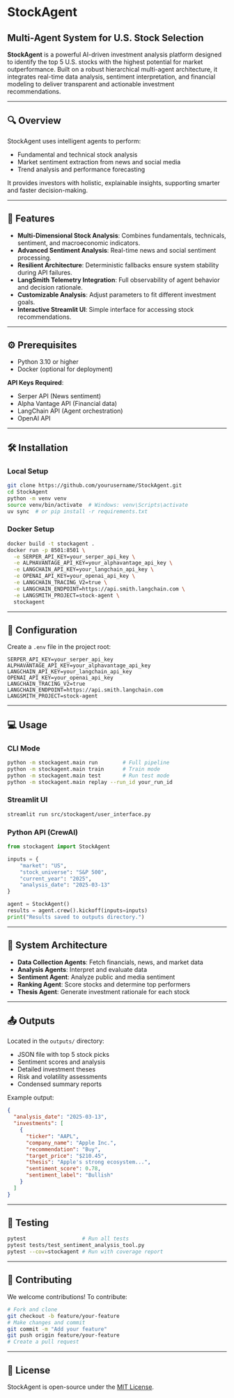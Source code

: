 
# StockAgent

## Multi-Agent System for U.S. Stock Selection

**StockAgent** is a powerful AI-driven investment analysis platform designed to identify the top 5 U.S. stocks with the highest potential for market outperformance. Built on a robust hierarchical multi-agent architecture, it integrates real-time data analysis, sentiment interpretation, and financial modeling to deliver transparent and actionable investment recommendations.

---

## 🔍 Overview

StockAgent uses intelligent agents to perform:

- Fundamental and technical stock analysis
- Market sentiment extraction from news and social media
- Trend analysis and performance forecasting

It provides investors with holistic, explainable insights, supporting smarter and faster decision-making.

---

## 🚀 Features

- **Multi-Dimensional Stock Analysis**: Combines fundamentals, technicals, sentiment, and macroeconomic indicators.
- **Advanced Sentiment Analysis**: Real-time news and social sentiment processing.
- **Resilient Architecture**: Deterministic fallbacks ensure system stability during API failures.
- **LangSmith Telemetry Integration**: Full observability of agent behavior and decision rationale.
- **Customizable Analysis**: Adjust parameters to fit different investment goals.
- **Interactive Streamlit UI**: Simple interface for accessing stock recommendations.

---

## ⚙️ Prerequisites

- Python 3.10 or higher
- Docker (optional for deployment)

**API Keys Required**:

- Serper API (News sentiment)
- Alpha Vantage API (Financial data)
- LangChain API (Agent orchestration)
- OpenAI API

---

## 🛠️ Installation

### Local Setup

```bash
git clone https://github.com/yourusername/StockAgent.git
cd StockAgent
python -m venv venv
source venv/bin/activate  # Windows: venv\Scripts\activate
uv sync  # or pip install -r requirements.txt
```

### Docker Setup

```bash
docker build -t stockagent .
docker run -p 8501:8501 \
  -e SERPER_API_KEY=your_serper_api_key \
  -e ALPHAVANTAGE_API_KEY=your_alphavantage_api_key \
  -e LANGCHAIN_API_KEY=your_langchain_api_key \
  -e OPENAI_API_KEY=your_openai_api_key \
  -e LANGCHAIN_TRACING_V2=true \
  -e LANGCHAIN_ENDPOINT=https://api.smith.langchain.com \
  -e LANGSMITH_PROJECT=stock-agent \
  stockagent
```

---

## 📁 Configuration

Create a `.env` file in the project root:

```
SERPER_API_KEY=your_serper_api_key
ALPHAVANTAGE_API_KEY=your_alphavantage_api_key
LANGCHAIN_API_KEY=your_langchain_api_key
OPENAI_API_KEY=your_openai_api_key
LANGCHAIN_TRACING_V2=true
LANGCHAIN_ENDPOINT=https://api.smith.langchain.com
LANGSMITH_PROJECT=stock-agent
```

---

## 💻 Usage

### CLI Mode

```bash
python -m stockagent.main run        # Full pipeline
python -m stockagent.main train      # Train mode
python -m stockagent.main test       # Run test mode
python -m stockagent.main replay --run_id your_run_id
```

### Streamlit UI

```bash
streamlit run src/stockagent/user_interface.py
```

### Python API (CrewAI)

```python
from stockagent import StockAgent

inputs = {
    "market": "US",
    "stock_universe": "S&P 500",
    "current_year": "2025",
    "analysis_date": "2025-03-13"
}

agent = StockAgent()
results = agent.crew().kickoff(inputs=inputs)
print("Results saved to outputs directory.")
```

---

## 🧠 System Architecture

- **Data Collection Agents**: Fetch financials, news, and market data
- **Analysis Agents**: Interpret and evaluate data
- **Sentiment Agent**: Analyze public and media sentiment
- **Ranking Agent**: Score stocks and determine top performers
- **Thesis Agent**: Generate investment rationale for each stock

---

## 📤 Outputs

Located in the `outputs/` directory:

- JSON file with top 5 stock picks
- Sentiment scores and analysis
- Detailed investment theses
- Risk and volatility assessments
- Condensed summary reports

Example output:

```json
{
  "analysis_date": "2025-03-13",
  "investments": [
    {
      "ticker": "AAPL",
      "company_name": "Apple Inc.",
      "recommendation": "Buy",
      "target_price": "$210.45",
      "thesis": "Apple's strong ecosystem...",
      "sentiment_score": 0.78,
      "sentiment_label": "Bullish"
    }
  ]
}
```

---

## 🧪 Testing

```bash
pytest                  # Run all tests
pytest tests/test_sentiment_analysis_tool.py
pytest --cov=stockagent # Run with coverage report
```

---

## 🤝 Contributing

We welcome contributions! To contribute:

```bash
# Fork and clone
git checkout -b feature/your-feature
# Make changes and commit
git commit -m "Add your feature"
git push origin feature/your-feature
# Create a pull request
```

---

## 📄 License

StockAgent is open-source under the [MIT License](LICENSE).
